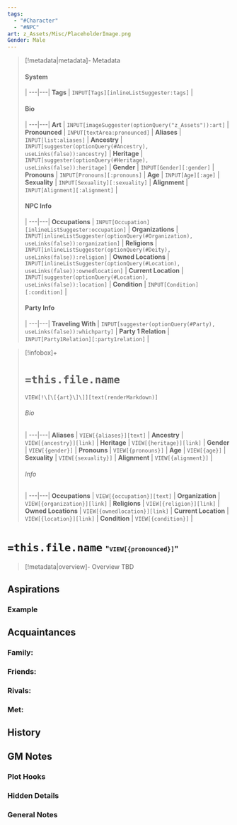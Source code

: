 ```yaml
---
tags:
  - "#Character"
  - "#NPC"
art: z_Assets/Misc/PlaceholderImage.png
Gender: Male
---
```


> [!metadata|metadata]- Metadata 
> #### System
>  |
> ---|---|
> **Tags** | `INPUT[Tags][inlineListSuggester:tags]` |
> #### Bio
>  |
> ---|---|
> **Art** | `INPUT[imageSuggester(optionQuery("z_Assets")):art]` |
> **Pronounced** |  `INPUT[textArea:pronounced]` |
> **Aliases** | `INPUT[list:aliases]` |
> **Ancestry** | `INPUT[suggester(optionQuery(#Ancestry), useLinks(false)):ancestry]` |
> **Heritage** | `INPUT[suggester(optionQuery(#Heritage), useLinks(false)):heritage]` |
> **Gender** | `INPUT[Gender][:gender]` |
> **Pronouns** | `INPUT[Pronouns][:pronouns]` |
> **Age** | `INPUT[Age][:age]` |
> **Sexuality** | `INPUT[Sexuality][:sexuality]` |
> **Alignment** | `INPUT[Alignment][:alignment]` |
> #### NPC Info
>  |
> ---|---|
> **Occupations** | `INPUT[Occupation][inlineListSuggester:occupation]` |
> **Organizations** | `INPUT[inlineListSuggester(optionQuery(#Organization), useLinks(false)):organization]` |
> **Religions** | `INPUT[inlineListSuggester(optionQuery(#Deity), useLinks(false)):religion]` |
> **Owned Locations** | `INPUT[inlineListSuggester(optionQuery(#Location), useLinks(false)):ownedlocation]` |
> **Current Location** | `INPUT[suggester(optionQuery(#Location), useLinks(false)):location]` |
> **Condition** | `INPUT[Condition][:condition]` |
> #### Party Info
>  |
> ---|---|
> **Traveling With** | `INPUT[suggester(optionQuery(#Party), useLinks(false)):whichparty]` |
> **Party 1 Relation** | `INPUT[Party1Relation][:party1relation]` |

> [!infobox]+
> # `=this.file.name`
> `VIEW[!\[\[{art}\]\]][text(renderMarkdown)]`
> ###### Bio
>  |
> ---|---|
> **Aliases** | `VIEW[{aliases}][text]` |
> **Ancestry** | `VIEW[{ancestry}][link]` |
> **Heritage** | `VIEW[{heritage}][link]` |
> **Gender** | `VIEW[{gender}]` |
> **Pronouns** | `VIEW[{pronouns}]` |
> **Age** | `VIEW[{age}]` |
> **Sexuality** | `VIEW[{sexuality}]` |
> **Alignment** | `VIEW[{alignment}]` |
> ###### Info
>  |
> ---|---|
> **Occupations** | `VIEW[{occupation}][text]` |
> **Organization** | `VIEW[{organization}][link]` |
> **Religions** | `VIEW[{religion}][link]` |
> **Owned Locations** | `VIEW[{ownedlocation}][link]` |
> **Current Location** | `VIEW[{location}][link]` |
> **Condition** | `VIEW[{condition}]` |


# **`=this.file.name`** <span style="font-size: medium">"`VIEW[{pronounced}]`"</span>
> [!metadata|overview]- Overview 
> TBD

## Aspirations
### Example 


## Acquaintances
### Family:


### Friends:


### Rivals:


### Met:


## History


## GM Notes
### Plot Hooks


### Hidden Details


### General Notes

